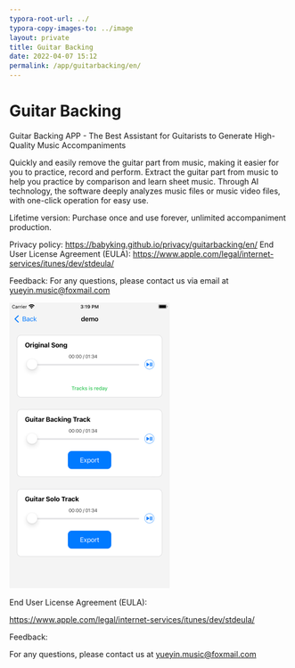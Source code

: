 ```yaml
---
typora-root-url: ../
typora-copy-images-to: ../image
layout: private
title: Guitar Backing
date: 2022-04-07 15:12
permalink: /app/guitarbacking/en/
---
```


# Guitar Backing

Guitar Backing APP - The Best Assistant for Guitarists to Generate High-Quality Music Accompaniments

Quickly and easily remove the guitar part from music, making it easier for you to practice, record and perform.
Extract the guitar part from music to help you practice by comparison and learn sheet music.
Through AI technology, the software deeply analyzes music files or music video files, with one-click operation for easy use.

Lifetime version: Purchase once and use forever, unlimited accompaniment production.

Privacy policy: https://babyking.github.io/privacy/guitarbacking/en/
End User License Agreement (EULA): https://www.apple.com/legal/internet-services/itunes/dev/stdeula/

Feedback: For any questions, please contact us via email at yueyin.music@foxmail.com



 <img src="/image/Simulator Screen Shot - iPhone 8 Plus - 2023-02-10 at 15.19.18.png" alt="Simulator Screen Shot - iPhone 8 Plus - 2023-02-10 at 15.19.18" style="zoom:50%;" />





End User License Agreement (EULA):

 https://www.apple.com/legal/internet-services/itunes/dev/stdeula/

Feedback:

For any questions, please contact us at yueyin.music@foxmail.com



